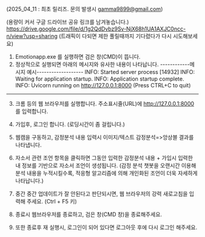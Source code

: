 (2025_04_11 : 최초 릴리즈. 
문의 발생시 gamma9899@gmail.com)

(용량이 커서 구글 드라이브 공유 링크를 남겨놓습니다.)
https://drive.google.com/file/d/1g2QdDvbz9Sv-NjX68h1UA1AXJC0ncc-n/view?usp=sharing
(트래픽이 다되면 제한 풀릴때까지 기다렸다가 다시 시도해보세요)

1. Emotionapp.exe 를 실행하면 검은 창(CMD)이 뜹니다. 
2. 정상적으로 실행되면  아래의 메시지와 유사한 내용이 나타납니다. 
------------메시지 예시-------------------
INFO:     Started server process [14932]
INFO:     Waiting for application startup.
INFO:     Application startup complete.
INFO:     Uvicorn running on http://127.0.0.1:8000 (Press CTRL+C to quit)
---------------------------------------------

3. 크롬 등의 웹 브라우저를 실행합니다. 주소표시줄(URL)에 http://127.0.0.1:8000 를 입력합니다. 

4. 가입후, 로그인 합니다. (로딩시간이 좀 걸립니다.)

5. 웹캠을 구동하고, 감정분석 내용 입력시 이미지/텍스트 감정분석=>앙상블 결과를 나타냅니다. 

6. 자소서 관련 조언 항목을 클릭하면 그동안 입력한 감정분석 내용 + 가입시 입력한 내 정보를 기반으로 자소서 조언이 생성됩니다. 
(감정 분석 챗봇을 오랜시간 이용해 분석 내용을 누적시킬수록, 적응형 알고리즘에 의해 개인화된 조언이 더욱 자세하게 나타납니다.)

7. 중간 중간 업데이트가 잘 안된다고 판단되시면, 웹 브라우저의 강력 새로고침을 입력해 주세요. (Ctrl + F5 키)

8. 종료시 웹브라우저를 종료하고, 검은 창(CMD 창)을 종료해주세요. 

9. 또한 종료후 재 실행시, 로그인이 되어 있다면 로그아웃 후에 다시 로그인 해주세요. 

